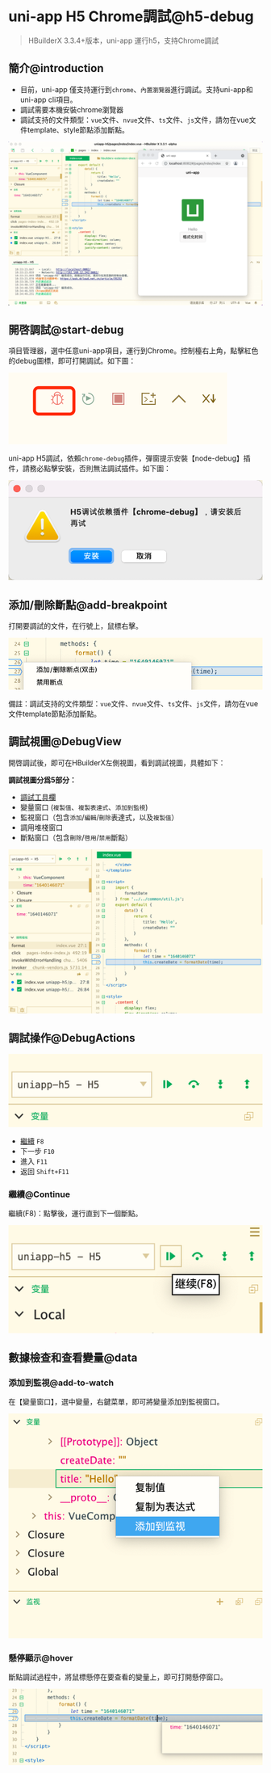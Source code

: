 # uni-app H5 Chrome調試@h5-debug

> HBuilderX 3.3.4+版本，uni-app 運行h5，支持Chrome調試

## 簡介@introduction

- 目前，uni-app 僅支持運行到`chrome`、`內置瀏覽器`進行調試。支持uni-app和uni-app cli項目。
- 調試需要本機安裝chrome瀏覽器
- 調試支持的文件類型：`vue`文件、`nvue`文件、`ts`文件、`js`文件，請勿在vue文件template、style節點添加斷點。

<img src="/static/snapshots/app/h5-debug/overview.png" class="hd-img" />

## 開啓調試@start-debug

項目管理器，選中任意uni-app項目，運行到Chrome。控制檯右上角，點擊紅色的debug圖標，即可打開調試。如下圖：

<img src="/static/snapshots/app/h5-debug/open-debug.png" class="hd-img" />

uni-app H5調試，依賴`chrome-debug`插件，彈窗提示安裝【node-debug】插件，請務必點擊安裝，否則無法調試插件。如下圖：

<img src="/static/snapshots/app/h5-debug/install-chrome-debug.png" class="hd-img" />

## 添加/刪除斷點@add-breakpoint

打開要調試的文件，在行號上，鼠標右擊。

<img src="/static/snapshots/app/h5-debug/add_breakpoint.png" class="hd-img" />

備註：調試支持的文件類型：`vue`文件、`nvue`文件、`ts`文件、`js`文件，請勿在vue文件template節點添加斷點。

## 調試視圖@DebugView

開啓調試後，即可在HBuilderX左側視圖，看到調試視圖，具體如下：

**調試視圖分爲5部分：**
- [調試工具欄](#DebugActions)
- 變量窗口 (`複製值`、`複製表達式`、`添加到監視`)
- 監視窗口（包含`添加`/`編輯`/`刪除`表達式，以及`複製值`）
- 調用堆棧窗口
- 斷點窗口（包含`刪除`/`啓用`/`禁用`斷點）

<img src="/static/snapshots/app/h5-debug/debug_view.png" class="hd-img" />

## 調試操作@DebugActions

<img src="/static/snapshots/app/h5-debug/debug_toolbar.png" class="hd-img" />

- [繼續](#Continue) `F8`
- 下一步 `F10`
- 進入 `F11`
- 返回 `Shift+F11`

### 繼續@Continue

繼續(F8)：點擊後，運行直到下一個斷點。

<img src="/static/snapshots/app/h5-debug/continue.png" class="hd-img" />

## 數據檢查和查看變量@data

### 添加到監視@add-to-watch

在【變量窗口】，選中變量，右鍵菜單，即可將變量添加到監視窗口。

<img src="/static/snapshots/app/h5-debug/add_to_monitor.png" class="hd-img" />

### 懸停顯示@hover

斷點調試過程中，將鼠標懸停在要查看的變量上，即可打開懸停窗口。

<img src="/static/snapshots/app/h5-debug/hovering_window.png" class="hd-img" />
